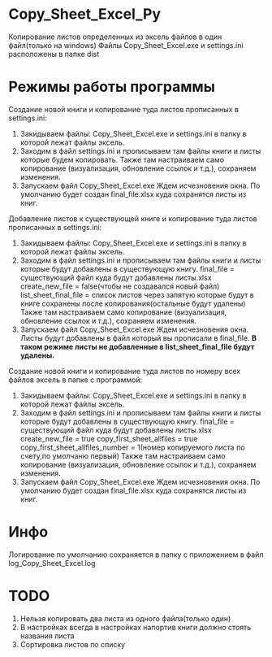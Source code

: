 # Copy_Sheet_Excel_Py

Копирование листов определенных из эксель файлов в один файл(только на windows)
Файлы Copy_Sheet_Excel.exe и settings.ini расположены в папке dist

# Режимы работы программы
Создание новой книги и копирование туда листов прописанных в settings.ini:

1. Закидываем файлы: Copy_Sheet_Excel.exe и settings.ini в папку в которой лежат файлы эксель.
2. Заходим в файл settings.ini и прописываем там файлы книги и листы которые будем копировать. Также там настраиваем
   само копирование (визуализация, обновление ссылок и т.д.), сохраняем изменения.
3. Запускаем файл Copy_Sheet_Excel.exe Ждем исчезновения окна. По умолчанию будет создан final_file.xlsx куда сохранятся
   листы из книг.

Добавление листов к существующей книге и копирование туда листов прописанных в settings.ini:

1. Закидываем файлы: Copy_Sheet_Excel.exe и settings.ini в папку в которой лежат файлы эксель.
2. Заходим в файл settings.ini и прописываем там файлы книги и листы которые будут добавлены в существующую книгу.
   final_file = существующий файл куда будут добавлены листы.xlsx create_new_file = false(чтобы не создавался новый
   файл)
   list_sheet_final_file = список листов через запятую которые будут в книге сохранены после копирования(остальные будут
   удалены)
   Также там настраиваем само копирование (визуализация, обновление ссылок и т.д.), сохраняем изменения.
3. Запускаем файл Copy_Sheet_Excel.exe Ждем исчезновения окна. Листы будут добавлены в файл который вы прописали в
   final_file. **В таком режиме листы не добавленные в list_sheet_final_file будут удалены.**
   
Создание новой книги и копирование туда листов по номеру вcех файлов эксель в папке с программой:

1. Закидываем файлы: Copy_Sheet_Excel.exe и settings.ini в папку в которой лежат файлы эксель.
2. Заходим в файл settings.ini и прописываем там файлы книги и листы которые будут добавлены в существующую книгу.
   final_file = существующий файл куда будут добавлены листы.xlsx
   create_new_file = true
   copy_first_sheet_allfiles = true
   copy_first_sheet_allfiles_number = 1(номер копируемого листа по счету,по умолчаню первый)
   Также там настраиваем само копирование (визуализация, обновление ссылок и т.д.), сохраняем изменения.
3. Запускаем файл Copy_Sheet_Excel.exe Ждем исчезновения окна. По умолчанию будет создан final_file.xlsx куда сохранятся
   листы из книг.

# Инфо

Логирование по умолчанию сохраняется в папку с приложением в файл log_Copy_Sheet_Excel.log

# TODO

1. Нельзя копировать два листа из одного файла(только один)
2. В настройках всегда в настройках напортив книги должно стоять названия листа
3. Сортировка листов по списку





